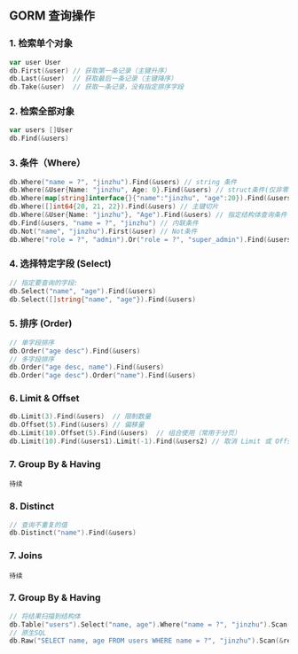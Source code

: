 ## GORM 查询操作
### 1. 检索单个对象
```go
var user User
db.First(&user) // 获取第一条记录（主键升序）
db.Last(&user)  // 获取最后一条记录（主键降序）
db.Take(&user)  // 获取一条记录，没有指定排序字段
```

### 2. 检索全部对象
```go
var users []User
db.Find(&users)
```

### 3. 条件（Where）
```go
db.Where("name = ?", "jinzhu").Find(&users) // string 条件
db.Where(&User{Name: "jinzhu", Age: 0}.Find(&users) // struct条件(仅非零字段)
db.Where(map[string]interface{}{"name":"jinzhu", "age":20}).Find(&users) // Map条件
db.Where([]int64{20, 21, 22}).Find(&users) // 主键切片
db.Where(&User{Name: "jinzhu"}, "Age").Find(&users) // 指定结构体查询条件
db.Find(&users, "name = ?", "jinzhu") // 内联条件
db.Not("name", "jinzhu").First(&user) // Not条件
db.Where("role = ?", "admin").Or("role = ?", "super_admin").Find(&users) // Or条件
```

### 4. 选择特定字段 (Select)

```go
// 指定要查询的字段:
db.Select("name", "age").Find(&users)
db.Select([]string{"name", "age"}).Find(&users)
```


### 5. 排序 (Order)

```go
// 单字段排序
db.Order("age desc").Find(&users)  
// 多字段排序
db.Order("age desc, name").Find(&users)
db.Order("age desc").Order("name").Find(&users) 
```


### 6. Limit & Offset

```go
db.Limit(3).Find(&users)  // 限制数量
db.Offset(5).Find(&users) // 偏移量
db.Limit(10).Offset(5).Find(&users)  // 组合使用（常用于分页）
db.Limit(10).Find(&users1).Limit(-1).Find(&users2) // 取消 Limit 或 Offset 条件
```


### 7. Group By & Having
`待续`

### 8. Distinct
```go
// 查询不重复的值
db.Distinct("name").Find(&users)
```

### 7. Joins
`待续`


### 7. Group By & Having
```go
// 将结果扫描到结构体
db.Table("users").Select("name, age").Where("name = ?", "jinzhu").Scan(&result) 
// 原生SQL
db.Raw("SELECT name, age FROM users WHERE name = ?", "jinzhu").Scan(&result)
```


